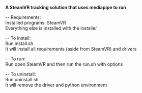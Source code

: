 **A SteamVR tracking solution that uses mediapipe to run**

-- Requirements:\
Installed programs: SteamVR\
Everything else is installed with the installer

-- To install:\
Run install.sh\
It will install all requirements (aside from SteamVR) and drivers

-- To run:\
Run open SteamVR and then run the run.sh with options

-- To uninstall:\
Run uninstall.sh\
It will remove the driver and python environment
